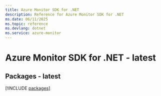 ```yaml
---
title: Azure Monitor SDK for .NET
description: Reference for Azure Monitor SDK for .NET
ms.date: 06/11/2025
ms.topic: reference
ms.devlang: dotnet
ms.service: azure-monitor
---
```

# Azure Monitor SDK for .NET - latest
## Packages - latest
[!INCLUDE [packages](monitor-index.md)]